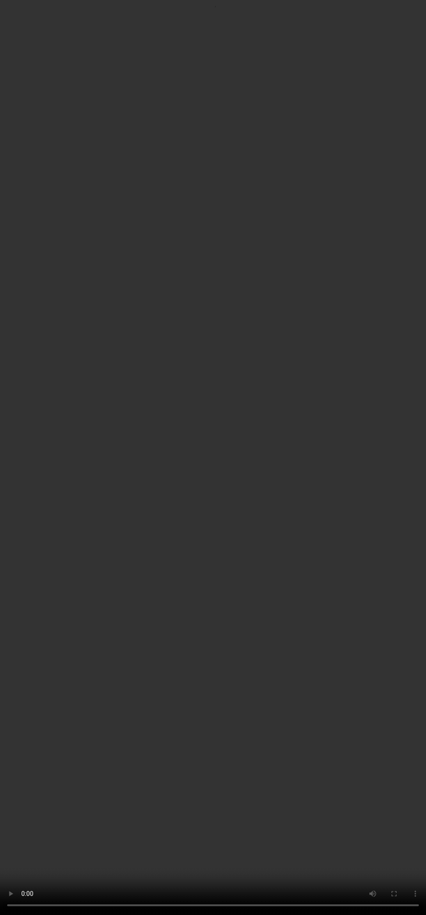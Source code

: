 # Framing a good question

<video src="${PRIVATE_VIDEO_RAG_3}" frameborder="0" allowfullscreen style="position: absolute; top: 0; left: 0; width: 100%; height: 100%; border: none; object-fit: cover;" controls="" controlslist="nodownload nofullscreen" style="width: 100%" />

A high-quality question is one that includes multiple sub-questions and references information from various sections of the document. When framing such a question, it should be structured like a user’s natural query to an assistant.

A well-crafted question integrates not necessarily all but multiple creative elements from the image below.

<img height="900" width="1000" src="${PRIVATE_IMAGE_GOOD_QUERY_1}" />

Let’s look at our example - <a href="https://file.notion.so/f/f/ed1516c6-7c5f-46df-8753-39adc8858a24/ca893a06-aeb3-403c-93d0-710b82d6029f/UNICEF_Annual_report_2023_EN.pdf?table=block&id=1932951e-2f4c-815e-a259-f3efedcd8269&spaceId=ed1516c6-7c5f-46df-8753-39adc8858a24&expirationTimestamp=1740254400000&signature=Y3K47gbFPiHg_Wg0sw5e06MUTGwZFE4HJUPATu-hQQ0&downloadName=UNICEF+Annual+report+2023+EN.pdf"> UNICEF Annual report 2023 </a> - and create a good question.

Based on the sections we selected, a good query could be

:::note
**QUERY**

What initiatives have been taken to improve access to education and skill development by UNICEF in 2023? What has been the impact of these initiatives?
:::

### **Bonus tip for you**

:::tip
💡**Pro tip**
*Don’t include any kind of reasoning in your query (No calculations, No logical reasoning, No data-driven reasonings) - We are training it to retrieve information not perform any analysis.*
:::

## Take Home Assigment

Create multiple questions from the document in use as the working example. Create a mix of good questions and poor questions. Learners need to distinguish between them and provide reasoning.